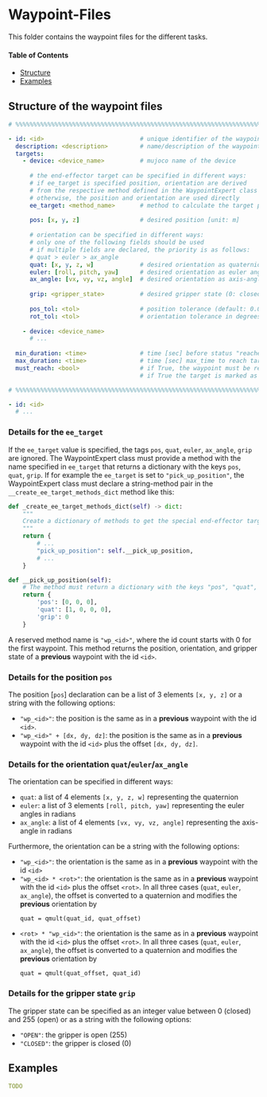 # Waypoint-Files

This folder contains the waypoint files for the different tasks.

#### Table of Contents
- [Structure](#structure) 
- [Examples](#examples)

<a name="structure"></a>
## Structure of the waypoint files
```yaml
# %%%%%%%%%%%%%%%%%%%%%%%%%%%%%%%%%%%%%%%%%%%%%%%%%%%%%%%%%%%%%%%%%%%%%%%%%%%%%%%%%%%%%%%%%%%%%%%%%

- id: <id>                           # unique identifier of the waypoint, starting with 0
  description: <description>         # name/description of the waypoint
  targets:
    - device: <device_name>          # mujoco name of the device
      
      # the end-effector target can be specified in different ways:
      # if ee_target is specified position, orientation are derived
      # from the respective method defined in the WaypointExpert class
      # otherwise, the position and orientation are used directly
      ee_target: <method_name>       # method to calculate the target position
      
      pos: [x, y, z]                 # desired position [unit: m]
        
      # orientation can be specified in different ways:
      # only one of the following fields should be used
      # if multiple fields are declared, the priority is as follows: 
      # quat > euler > ax_angle
      quat: [x, y, z, w]             # desired orientation as quaternion
      euler: [roll, pitch, yaw]      # desired orientation as euler angles in radians
      ax_angle: [vx, vy, vz, angle]  # desired orientation as axis-angle in radians
        
      grip: <gripper_state>          # desired gripper state (0: closed, 255: open)
      
      pos_tol: <tol>                 # position tolerance (default: 0.01)
      rot_tol: <tol>                 # orientation tolerance in degrees (default: 5°)
    
    - device: <device_name>
      # ...
      
  min_duration: <time>               # time [sec] before status "reached" is possible (default: 1.0)
  max_duration: <time>               # time [sec] max_time to reach target (default: 30.0)
  must_reach: <bool>                 # if True, the waypoint must be reached (default: True)
                                     # if True the target is marked as "unreachable" after max_duration seconds

# %%%%%%%%%%%%%%%%%%%%%%%%%%%%%%%%%%%%%%%%%%%%%%%%%%%%%%%%%%%%%%%%%%%%%%%%%%%%%%%%%%%%%%%%%%%%%%%%%

- id: <id>
  # ...
```

### Details for the `ee_target`
If the `ee_target` value is specified, the tags `pos`, `quat`, `euler`, `ax_angle`, `grip` are ignored. 
The WaypointExpert class must provide a method with the name specified in `ee_target` that returns a dictionary with the keys `pos`, `quat`, `grip`. 
If for example the `ee_target` is set to `"pick_up_position"`, the WaypointExpert class must declare a string-method pair in the 
`__create_ee_target_methods_dict` method like this:

```python
def _create_ee_target_methods_dict(self) -> dict:
    """
    Create a dictionary of methods to get the special end-effector targets.
    """
    return {
        # ...
        "pick_up_position": self.__pick_up_position,
        # ...
    }

def __pick_up_position(self):
    # The method must return a dictionary with the keys "pos", "quat", "grip"
    return {
        'pos': [0, 0, 0],
        'quat': [1, 0, 0, 0],
        'grip': 0
    }
```

A reserved method name is `"wp_<id>"`, where the id count starts with 0 for the first waypoint. 
This method returns the position, orientation, and gripper state of a **previous** waypoint with the id `<id>`.

### Details for the position `pos`

The position [`pos`] declaration can be a list of 3 elements `[x, y, z]` 
or a string with the following options:
- `"wp_<id>"`: the position is the same as in a **previous** waypoint with the id `<id>`.
- `"wp_<id>" + [dx, dy, dz]`: the position is the same as in a **previous** waypoint with the id `<id>` plus the offset `[dx, dy, dz]`.

### Details for the orientation `quat`/`euler`/`ax_angle`
The orientation can be specified in different ways:
- `quat`: a list of 4 elements `[x, y, z, w]` representing the quaternion
- `euler`: a list of 3 elements `[roll, pitch, yaw]` representing the euler angles in radians
- `ax_angle`: a list of 4 elements `[vx, vy, vz, angle]` representing the axis-angle in radians

Furthermore, the orientation can be a string with the following options:
- `"wp_<id>"`: the orientation is the same as in a **previous** waypoint with the id `<id>`
- `"wp_<id> * <rot>"`: the orientation is the same as in a **previous** waypoint with the id `<id>` plus the offset `<rot>`.
  In all three cases (`quat`, `euler`, `ax_angle`), the offset is converted to a quaternion and modifies the **previous** orientation by
  ```
  quat = qmult(quat_id, quat_offset)
  ```
- `<rot> * "wp_<id>"`: the orientation is the same as in a **previous** waypoint with the id `<id>` plus the offset `<rot>`.
  In all three cases (`quat`, `euler`, `ax_angle`), the offset is converted to a quaternion and modifies the **previous** orientation by
  ```
  quat = qmult(quat_offset, quat_id)
  ```

### Details for the gripper state `grip`
The gripper state can be specified as an integer value between 0 (closed) and 255 (open) or as a string with the following options:
- `"OPEN"`: the gripper is open (255)
- `"CLOSED"`: the gripper is closed (0)

<a name="examples"></a>
## Examples
```yaml
TODO
```